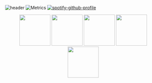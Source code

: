 ![header](https://github.com/Niximkk/Niximkk/assets/85513545/c90586b1-a876-4aae-88d9-d223903ad31c)
![Metrics](https://metrics.lecoq.io/Niximkk?template=classic&base.header=0&base.activity=0&base.community=0&base.repositories=0&base.metadata=0&isocalendar=1&base=header%2C%20activity%2C%20community%2C%20repositories%2C%20metadata&base.indepth=false&base.hireable=false&base.skip=false&isocalendar=false&isocalendar.duration=half-year&config.timezone=Etc%2FGMT%2B3)
[![spotify-github-profile](https://spotify-github-profile.vercel.app/api/view?uid=31fvalpjpvjbbqv4lnxxpycuzisy&cover_image=true&theme=novatorem&show_offline=true&background_color=121212&interchange=false&bar_color=7e00c2&bar_color_cover=true)](https://open.spotify.com/user/31fvalpjpvjbbqv4lnxxpycuzisy?si=019562da75cd4f7d)
<br>
<div align="center">
  <img src="https://media3.giphy.com/media/ln7z2eWriiQAllfVcn/200w.webp" width="100">
  <img src="https://i.giphy.com/media/LMt9638dO8dftAjtco/200.webp" width="100">
  <img src="https://media3.giphy.com/media/kdFc8fubgS31b8DsVu/giphy.webp" width="100">
  <img src="https://i.giphy.com/media/KzJkzjggfGN5Py6nkT/200.webp" width="100">
  <img src="https://i.giphy.com/media/IdyAQJVN2kVPNUrojM/200.webp" width="100">
</div>
